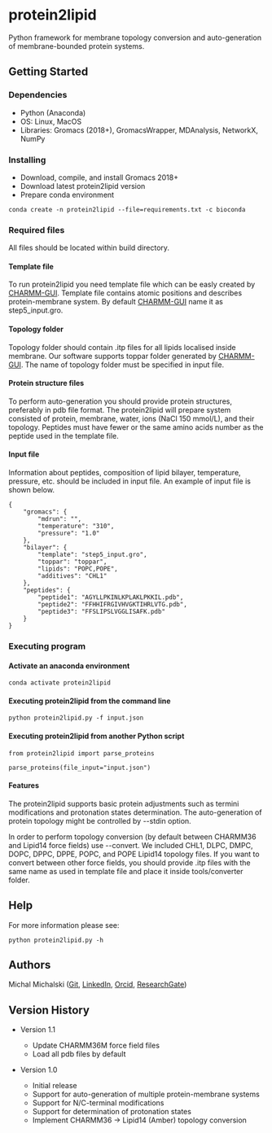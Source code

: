# protein2lipid

Python framework for membrane topology conversion and auto-generation of membrane-bounded protein systems.

## Getting Started

### Dependencies

* Python (Anaconda)
* OS: Linux, MacOS
* Libraries: Gromacs (2018+), GromacsWrapper, MDAnalysis, NetworkX, NumPy

### Installing

* Download, compile, and install Gromacs 2018+
* Download latest protein2lipid version
* Prepare conda environment
```
conda create -n protein2lipid --file=requirements.txt -c bioconda
```

### Required files

All files should be located within build directory.

#### Template file

To run protein2lipid you need template file which can be easly created by [CHARMM-GUI](https://charmm-gui.org/). Template file contains atomic positions and describes protein-membrane system. By default [CHARMM-GUI](https://charmm-gui.org/) name it as step5_input.gro.

#### Topology folder

Topology folder should contain .itp files for all lipids localised inside membrane. Our software supports toppar folder generated by [CHARMM-GUI](https://charmm-gui.org/). The name of topology folder must be specified in input file.

#### Protein structure files

To perform auto-generation you should provide protein structures, preferably in pdb file format. The protein2lipid will prepare system consisted of protein, membrane, water, ions (NaCl 150 mmol/L), and their topology. Peptides must have fewer or the same amino acids number as the peptide used in the template file.

#### Input file

Information about peptides, composition of lipid bilayer, temperature, pressure, etc. should be included in input file. An example of input file is shown below.
```
{
    "gromacs": {
        "mdrun": "",
        "temperature": "310",
        "pressure": "1.0"
    },
    "bilayer": {
        "template": "step5_input.gro",
        "toppar": "toppar",
        "lipids": "POPC,POPE",
        "additives": "CHL1"
    },
    "peptides": {
        "peptide1": "AGYLLPKINLKPLAKLPKKIL.pdb",
        "peptide2": "FFHHIFRGIVHVGKTIHRLVTG.pdb",
        "peptide3": "FFSLIPSLVGGLISAFK.pdb"
    }
}
```

### Executing program

#### Activate an anaconda environment

```
conda activate protein2lipid
```

#### Executing protein2lipid from the command line

```
python protein2lipid.py -f input.json
```

#### Executing protein2lipid from another Python script

```
from protein2lipid import parse_proteins

parse_proteins(file_input="input.json")
```

#### Features

The protein2lipid supports basic protein adjustments such as termini modifications and protonation states determination. The auto-generation of protein topology might be controlled by --stdin option.

In order to perform topology conversion (by default between CHARMM36 and Lipid14 force fields) use --convert. We included CHL1, DLPC, DMPC, DOPC, DPPC, DPPE, POPC, and POPE Lipid14 topology files. If you want to convert between other force fields, you should provide .itp files with the same name as used in template file and place it inside tools/converter folder.

## Help

For more information please see:
```
python protein2lipid.py -h
```

## Authors

Michal Michalski ([Git](https://github.com/Parecido), [LinkedIn](https://www.linkedin.com/in/michal-michalski95), [Orcid](https://orcid.org/0000-0001-6969-2074), [ResearchGate](https://www.researchgate.net/profile/Michal-Michalski-5))

## Version History

* Version 1.1
    * Update CHARMM36M force field files
    * Load all pdb files by default

* Version 1.0
    * Initial release
    * Support for auto-generation of multiple protein-membrane systems 
    * Support for N/C-terminal modifications
    * Support for determination of protonation states
    * Implement CHARMM36 -> Lipid14 (Amber) topology conversion

